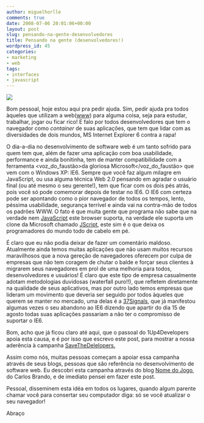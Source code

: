 ```yaml
---
author: miguelhorlle
comments: true
date: 2008-07-06 20:01:06+00:00
layout: post
slug: pensando-na-gente-desenvolvedores
title: Pensando na gente (desenvolvedores!)
wordpress_id: 45
categories:
- marketing
- web
tags:
- interfaces
- javascript
---
```


[![](http://1up4dev.org/wp-content/uploads/2008/07/logo.gif?w=300)](http://1up4dev.org/?p=45)

Bom pessoal, hoje estou aqui pra pedir ajuda. Sim, pedir ajuda pra todos àqueles que utilizam a web([www](http://en.wikipedia.org/wiki/World_Wide_Web)) para alguma coisa, seja para estudar, trabalhar, jogar ou ficar rico! E falo por todos desenvolvedores que tem o navegador como _container_ de suas aplicações, que tem que lidar com as diversidades de dois mundos, MS Internet Explorer 6 contra a rapa!

O dia-a-dia no desenvolvimento de software web é um tanto sofrido para quem tem que, além de fazer uma aplicação com boa usabilidade, performance e ainda bonitinha, tem de manter compatibilidade com a ferramenta <voz_do_faustão>da gloriosa Microsoft</voz_do_faustão> que vem com o Windows XP: IE6. Sempre que você faz algum milagre em JavaScript, ou usa alguma técnica Web 2.0 pensando em agradar o usuário final (ou até mesmo o seu gerente!), tem que ficar com os dois pés atrás, pois você só pode comemorar depois de testar no IE6. O IE6 com certeza pode ser apontando como o pior navegador de todos os tempos, lento, péssima usabilidade, segurança terrível e ainda vai na contra-mão de todos os padrões WWW. O fato é que muita gente que programa não sabe que na verdade nem [JavaScript](http://en.wikipedia.org/wiki/JavaScript) este browser suporta, na verdade ele suporta um clone da Microsoft chamado [JScript](http://en.wikipedia.org/wiki/JScript), este sim é o que deixa os programadores do mundo todo de cabelo em pé.

É claro que eu não podia deixar de fazer um comentário maldoso. Atualmente ainda temos muitas aplicações que não usam muitos recursos maravilhosos que a nova gereção de navegadores oferecem por culpa de empresas que não tem coragem de chutar o balde e forçar seus clientes à migrarem seus navegadores em prol de uma melhoria para todos, desenvolvedores e usuários! É claro que este tipo de empresa casualmente adotam metodologias duvidosas (waterfall puro!!), que refletem diretamente na qualidade de seus aplicativos, mas por outro lado temos empresas que lideram um movimento que deveria ser seguido por todos àqueles que querem se manter no mercado, uma delas é a [37Signals](http://www.37signals.com/), que já manifestou algumas vezes o seu abandono ao IE6 dizendo que apartir do dia 15 de agosto todas suas aplicações passariam a não ter o compromisso de suportar o IE6.

Bom, acho que já ficou claro até aqui, que o passoal do 1Up4Developers apoia esta causa, e é por isso que escrevo este post, para mostrar a nossa aderência à campanha [SaveTheDelelopers.](http://www.savethedevelopers.org)

Assim como nós, muitas pessoas começam a apoiar essa campanha através de seus blogs, pessoas que são referência no desenvolvimento de software web. Eu descobri esta campanha através do blog [Nome do Jogo](http://www.nomedojogo.com/2008/07/06/salve-os-desenvolvedores-diga-nao-ao-internet-explorer-6/), do Carlos Brando, e de imediato pensei em fazer este post.

Pessoal, disseminem esta idéa em todos os lugares, quando algum parente chamar você para consertar seu computador diga: só se você atualizar o seu navegador!

Abraço
